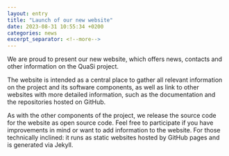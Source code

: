 ```yaml
---
layout: entry
title: "Launch of our new website"
date: 2023-08-31 10:55:34 +0200
categories: news
excerpt_separator: <!--more-->
---
```

We are proud to present our new website, which offers news, contacts and other information on the QuaSi project.

The website is intended as a central place to gather all relevant information on the project and its
software components, as well as link to other websites with more detailed information, such as the documentation
and the repositories hosted on GitHub.

<!--more-->

As with the other components of the project, we release the source code for the website as open source code. Feel
free to participate if you have improvements in mind or want to add information to the website. For those
technically inclined: it runs as static websites hosted by GitHub pages and is generated via Jekyll.
